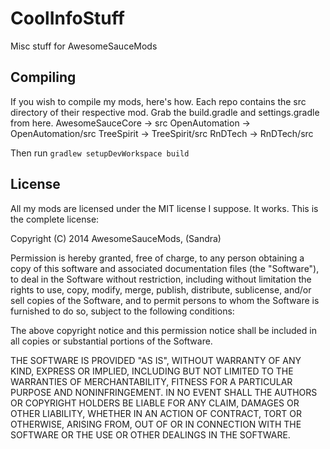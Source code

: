 CoolInfoStuff
=============

Misc stuff for AwesomeSauceMods

Compiling
---------

If you wish to compile my mods, here's how. Each repo contains the src directory of their respective mod.
Grab the build.gradle and settings.gradle from here.
AwesomeSauceCore -> src
OpenAutomation -> OpenAutomation/src
TreeSpirit -> TreeSpirit/src
RnDTech -> RnDTech/src

Then run `gradlew setupDevWorkspace build`

License
-------

All my mods are licensed under the MIT license I suppose. It works. This is the complete license:

Copyright (C) 2014 AwesomeSauceMods, (Sandra)

Permission is hereby granted, free of charge, to any person obtaining a copy of this software and associated documentation files (the "Software"), to deal in the Software without restriction, including without limitation the rights to use, copy, modify, merge, publish, distribute, sublicense, and/or sell copies of the Software, and to permit persons to whom the Software is furnished to do so, subject to the following conditions:

The above copyright notice and this permission notice shall be included in all copies or substantial portions of the Software.

THE SOFTWARE IS PROVIDED "AS IS", WITHOUT WARRANTY OF ANY KIND, EXPRESS OR IMPLIED, INCLUDING BUT NOT LIMITED TO THE WARRANTIES OF MERCHANTABILITY, FITNESS FOR A PARTICULAR PURPOSE AND NONINFRINGEMENT. IN NO EVENT SHALL THE AUTHORS OR COPYRIGHT HOLDERS BE LIABLE FOR ANY CLAIM, DAMAGES OR OTHER LIABILITY, WHETHER IN AN ACTION OF CONTRACT, TORT OR OTHERWISE, ARISING FROM, OUT OF OR IN CONNECTION WITH THE SOFTWARE OR THE USE OR OTHER DEALINGS IN THE SOFTWARE.
